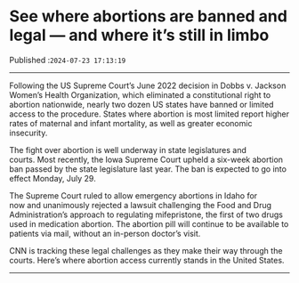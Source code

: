 # See where abortions are banned and legal — and where it’s still in limbo

Published :`2024-07-23 17:13:19`

---

Following the US Supreme Court’s June 2022 decision in Dobbs v. Jackson Women’s Health Organization, which eliminated a constitutional right to abortion nationwide, nearly two dozen US states have banned or limited access to the procedure. States where abortion is most limited report higher rates of maternal and infant mortality, as well as greater economic insecurity.

The fight over abortion is well underway in state legislatures and courts. Most recently, the Iowa Supreme Court upheld a six-week abortion ban passed by the state legislature last year. The ban is expected to go into effect Monday, July 29.

The Supreme Court ruled to allow emergency abortions in Idaho for now and unanimously rejected a lawsuit challenging the Food and Drug Administration’s approach to regulating mifepristone, the first of two drugs used in medication abortion. The abortion pill will continue to be available to patients via mail, without an in-person doctor’s visit.

CNN is tracking these legal challenges as they make their way through the courts. Here’s where abortion access currently stands in the United States.

---

